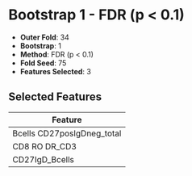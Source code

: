 # Bootstrap 1 - FDR (p < 0.1)

- **Outer Fold**: 34
- **Bootstrap**: 1
- **Method**: FDR (p < 0.1)
- **Fold Seed**: 75
- **Features Selected**: 3

## Selected Features

| Feature |
|---------|
| Bcells CD27posIgDneg_total |
| CD8 RO DR_CD3 |
| CD27IgD_Bcells |
